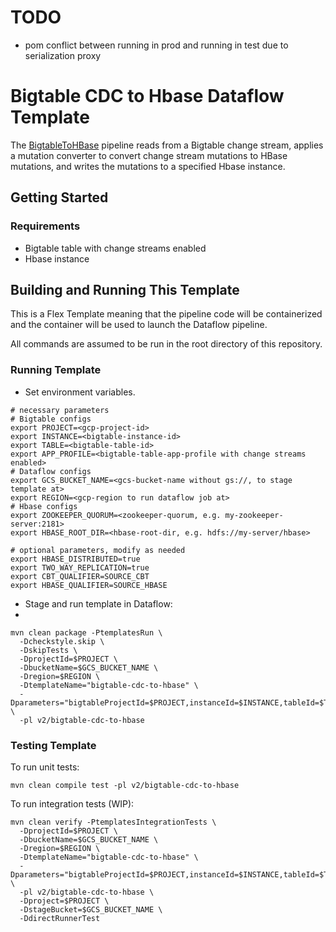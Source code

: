 # TODO

- pom conflict between running in prod and running in test due to serialization proxy


# Bigtable CDC to Hbase Dataflow Template

The [BigtableToHBase](src/main/java/com/google/cloud/teleport/v2/templates/BigtableToHbasePipeline.java) pipeline reads from a Bigtable change stream, applies a mutation converter to convert change stream mutations to HBase mutations, and writes the mutations to a specified Hbase instance.

## Getting Started

### Requirements
* Bigtable table with change streams enabled
* Hbase instance

## Building and Running This Template 
This is a Flex Template meaning that the pipeline code will be containerized and the container will be
used to launch the Dataflow pipeline.

All commands are assumed to be run in the root directory of this repository.

### Running Template
* Set environment variables.

```shell
# necessary parameters
# Bigtable configs
export PROJECT=<gcp-project-id>
export INSTANCE=<bigtable-instance-id>
export TABLE=<bigtable-table-id>
export APP_PROFILE=<bigtable-table-app-profile with change streams enabled>
# Dataflow configs
export GCS_BUCKET_NAME=<gcs-bucket-name without gs://, to stage template at>
export REGION=<gcp-region to run dataflow job at>
# Hbase configs
export ZOOKEEPER_QUORUM=<zookeeper-quorum, e.g. my-zookeeper-server:2181>
export HBASE_ROOT_DIR=<hbase-root-dir, e.g. hdfs://my-server/hbase>

# optional parameters, modify as needed
export HBASE_DISTRIBUTED=true
export TWO_WAY_REPLICATION=true
export CBT_QUALIFIER=SOURCE_CBT
export HBASE_QUALIFIER=SOURCE_HBASE
```

* Stage and run template in Dataflow: 
* 
```shell
mvn clean package -PtemplatesRun \
  -Dcheckstyle.skip \
  -DskipTests \
  -DprojectId=$PROJECT \
  -DbucketName=$GCS_BUCKET_NAME \
  -Dregion=$REGION \
  -DtemplateName="bigtable-cdc-to-hbase" \
  -Dparameters="bigtableProjectId=$PROJECT,instanceId=$INSTANCE,tableId=$TABLE,appProfileId=$APP_PROFILE,hbaseZookeeperQuorum=$ZOOKEEPER_QUORUM,hbaseRootDir=$HBASE_ROOT_DIR,hbaseClusterDistributed=$HBASE_DISTRIBUTED,twoWayReplicationEnabled=$TWO_WAY_REPLICATION,cbtQualifier=$CBT_QUALIFIER,hbaseQualifier=$HBASE_QUALIFIER" \
  -pl v2/bigtable-cdc-to-hbase 
```
### Testing Template 

To run unit tests:

```shell
mvn clean compile test -pl v2/bigtable-cdc-to-hbase
```

To run integration tests (WIP):

```shell
mvn clean verify -PtemplatesIntegrationTests \
  -DprojectId=$PROJECT \
  -DbucketName=$GCS_BUCKET_NAME \
  -Dregion=$REGION \
  -DtemplateName="bigtable-cdc-to-hbase" \
  -Dparameters="bigtableProjectId=$PROJECT,instanceId=$INSTANCE,tableId=$TABLE,appProfileId=$APP_PROFILE,hbaseZookeeperQuorum=$ZOOKEEPER_QUORUM,hbaseRootDir=$HBASE_ROOT_DIR,hbaseClusterDistributed=$HBASE_DISTRIBUTED,twoWayReplicationEnabled=$TWO_WAY_REPLICATION,cbtQualifier=$CBT_QUALIFIER,hbaseQualifier=$HBASE_QUALIFIER" \
  -pl v2/bigtable-cdc-to-hbase \
  -Dproject=$PROJECT \
  -DstageBucket=$GCS_BUCKET_NAME \
  -DdirectRunnerTest 
```
